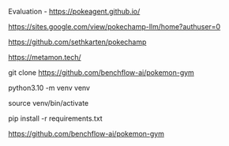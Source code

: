 Evaluation - https://pokeagent.github.io/

https://sites.google.com/view/pokechamp-llm/home?authuser=0


https://github.com/sethkarten/pokechamp

https://metamon.tech/



git clone https://github.com/benchflow-ai/pokemon-gym

python3.10 -m venv venv

source venv/bin/activate

pip install -r requirements.txt



https://github.com/benchflow-ai/pokemon-gym

